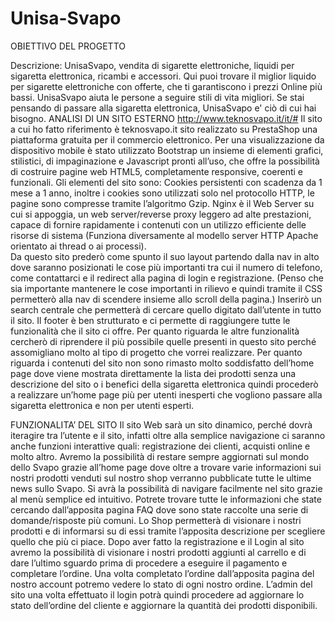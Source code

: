 # Unisa-Svapo

OBIETTIVO DEL PROGETTO

Descrizione: 
UnisaSvapo, vendita di sigarette elettroniche, liquidi per sigaretta elettronica, ricambi e accessori. Qui puoi trovare il miglior liquido per sigarette elettroniche con offerte, che ti garantiscono i prezzi Online più bassi. UnisaSvapo aiuta le persone a seguire stili di vita migliori. Se stai pensando di passare alla sigaretta elettronica, UnisaSvapo e' ciò di cui hai bisogno.   ANALISI DI UN SITO ESTERNO 
http://www.teknosvapo.it/it/# 
Il sito a cui ho fatto riferimento è teknosvapo.it sito realizzato su PrestaShop una piattaforma gratuita per il commercio elettronico. Per una visualizzazione da dispositivo mobile è stato utilizzato Bootstrap un insieme di elementi grafici, stilistici, di impaginazione e Javascript pronti all’uso, che offre la possibilità di costruire pagine web HTML5, completamente responsive, coerenti e funzionali. Gli elementi del sito sono: Cookies persistenti con scadenza da 1 mese a 1 anno,  inoltre i cookies sono utilizzati solo nel protocollo HTTP, le pagine sono compresse tramite l’algoritmo Gzip. Nginx è il Web Server su cui si appoggia, un web server/reverse proxy leggero ad alte prestazioni, capace di fornire rapidamente i contenuti con un utilizzo efficiente delle risorse di sistema (Funziona diversamente al modello server HTTP Apache orientato ai thread o ai processi).  
Da questo sito prederò come spunto il suo layout partendo dalla nav in alto dove saranno posizionati le cose più importanti tra cui il numero di telefono, come contattarci e il redirect alla pagina di login e registrazione. (Penso che sia importante mantenere le cose importanti in rilievo e quindi tramite il CSS permetterò alla nav di scendere insieme allo scroll della pagina.) Inserirò un search centrale che permetterà di cercare quello digitato dall’utente in tutto il sito. Il footer è ben strutturato e ci permette di raggiungere tutte le funzionalità che il sito ci offre. Per quanto riguarda le altre funzionalità cercherò di riprendere il più possibile quelle presenti in questo sito perché assomigliano molto al tipo di progetto che vorrei realizzare. Per quanto riguarda i contenuti del sito non sono rimasto molto soddisfatto dell’home page dove viene mostrata direttamente la lista dei prodotti senza una descrizione del sito o i benefici della sigaretta elettronica quindi procederò a realizzare un’home page più per utenti inesperti che vogliono passare alla sigaretta elettronica e non per utenti esperti.

FUNZIONALITA’ DEL SITO 
Il sito Web sarà un sito dinamico, perché dovrà iteragire tra l’utente e il sito, infatti oltre alla semplice navigazione ci saranno anche funzioni interattive quali: registrazione dei clienti, acquisti online e molto altro. Avremo la possibilità di restare sempre aggiornati sul mondo dello Svapo grazie all’home page dove oltre a trovare varie informazioni sui nostri prodotti venduti sul nostro shop verranno pubblicate tutte le ultime news sullo Svapo. Si avrà la possibilità di navigare facilmente nel sito grazie al menù semplice ed intuitivo. Potrete trovare tutte le informazioni che state cercando dall’apposita pagina FAQ dove sono state raccolte una serie di domande/risposte più comuni. Lo Shop permetterà di visionare i nostri prodotti e di informarsi su di essi tramite l’apposita descrizione per scegliere quello che più ci piace. Dopo aver fatto la registrazione e il Login al sito avremo la possibilità di visionare i nostri prodotti aggiunti al carrello e di dare l’ultimo sguardo prima di procedere a eseguire il pagamento e completare l’ordine. Una volta completato l’ordine dall’apposita pagina del nostro account potremo vedere lo stato di ogni nostro ordine.  L’admin del sito una volta effettuato il login potrà quindi procedere ad aggiornare lo stato dell’ordine del cliente e aggiornare la quantità dei prodotti disponibili. 
